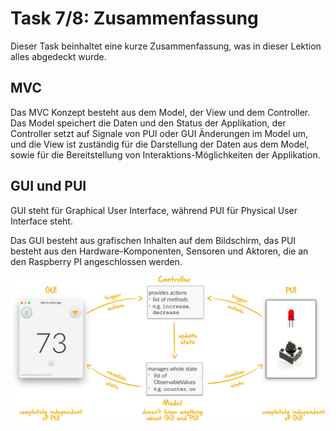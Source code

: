 # Task 7/8: Zusammenfassung
Dieser Task beinhaltet eine kurze Zusammenfassung, was in dieser Lektion alles abgedeckt wurde.

## MVC
Das MVC Konzept besteht aus dem Model, der View und dem Controller. Das Model speichert die Daten und den Status der Applikation, der Controller setzt auf Signale von PUI oder GUI Änderungen im Model um, und die View ist zuständig für die 
Darstellung der Daten aus dem Model, sowie für die Bereitstellung von Interaktions-Möglichkeiten der Applikation.

## GUI und PUI
GUI steht für Graphical User Interface, während PUI für Physical User Interface steht.

Das GUI besteht aus grafischen Inhalten auf dem Bildschirm, das PUI besteht aus den Hardware-Komponenten, Sensoren und Aktoren, die an den Raspberry PI angeschlossen werden.

![MVC-Konzept](./mvc-concept.png)